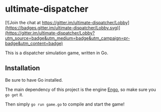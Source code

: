 # ultimate-dispatcher

[![Join the chat at https://gitter.im/ultimate-dispatcher/Lobby](https://badges.gitter.im/ultimate-dispatcher/Lobby.svg)](https://gitter.im/ultimate-dispatcher/Lobby?utm_source=badge&utm_medium=badge&utm_campaign=pr-badge&utm_content=badge)

This is a dispatcher simulation game, written in Go.

## Installation

Be sure to have Go installed.

The main dependency of this project is the engine [Engo](https://github.com/EngoEngine/engo), so make sure you `go get` it. 

Then simply `go run game.go` to compile and start the game!

